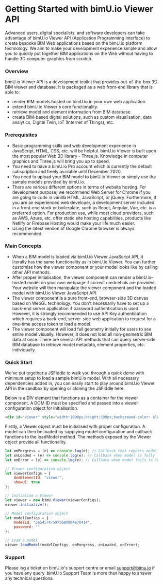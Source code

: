 # Getting Started with bimU.io Viewer API

Advanced users, digital specialists, and software developers can take advantage of bimU.io Viewer API (Application Programming Interface) to create bespoke BIM Web applications based on the bimU.io platform technology. We aim to make your development experience simple and allow you to quickly put together BIM applications on the Web without having to handle 3D computer graphics from scratch.

### Overview
bimU.io Viewer API is a development toolkit that provides out-of-the-box 3D BIM viewer and database. It is packaged as a web front-end library that is able to:
- render BIM models hosted on bimU.io in your own web application.
- extend bimU.io Viewer's core functionality.
- retrieve model and element information from BIM database.
- create BIM-based digital solutions, such as custom visualisation, data analytics, Digital Twin, IoT (Internet of Things), etc.

### Prerequisites
- Basic programming skills and web development experience in JavaScript, HTML, CSS, etc. will be helpful. bimU.io Viewer is built upon the most popular Web 3D library - Three.js. Knowledge in computer graphics and Three.js will bring you up to speed.
- You need to have a bimU.io Pro account which is currently the default subscription and freely available until December 2020.
- You need to upload your BIM model to bimU.io Viewer or simply use the sample models provided by bimU.io.
- There are various different options in terms of website hosting. For development purpose, we recommend Web Server for Chrome if you are going to code in vanilla HTML, JavaScript, or jQuery. Furthermore, if you are an experienced web developer, a development server included in a front-end stack or boilerplate, such as React, Angular, Vue, etc. is a preferred option. For production use, while most cloud providers, such as AWS, Azure, etc. offer static site hosting capabilities, products like Netlify or Firebase Hosting would make your life much easier.
- Using the latest version of Google Chrome browser is always recommended.

### Main Concepts
- When a BIM model is loaded via bimU.io Viewer JavaScript API, it literally has the same functionality as in bimU.io Viewer. You can further customise how the viewer component or your model looks like by calling other API methods.
- After proper initialisation, the viewer component can render a bimU.io-hosted model on your own webpage if correct crednetials are provided. Your website will then manipulate the viewer component and the loaded model with bimU.io Viewer JavaScript API.
- The viewer component is a pure front-end, browser-side 3D canvas based on WebGL technology. You don't necessarily have to set up a back-end server application if password authentication is used. However, it is strongly recommended to use API Key authentication which requires a back-end, server-side web application to request for a one-time access token to load a model.
- The viewer component will load full geometry initially for users to see entire model visually. However, it does not load all non-geometric BIM data at once. There are several API methods that can query server-side BIM database to retrieve model metadata, element properties, etc. individually.

### Quick Start
We've put together a JSFiddle to walk you through a quick demo with minimum setup to load a sample bimU.io model. With all necessary dependencies added in, you can easily start to play around bimU.io Viewer API in the sandbox by opening or cloning the JSFiddle here.

Below is a DIV element that functions as a container for the viewer component. A DOM ID must be specified and passed into a viewer configuration object for initialisation.
``` html
<div id="viewer" style="width:1000px;height:500px;background-color: black;border: 5px solid black;"></div>
```

Firstly, a Viewer object must be initialised with proper configuration. A model can then be loaded by supplying model configuration and callback functions to the loadModel method. The methods exposed by the Viewer object provide all functionality.
``` javascript
let onPorgress = (e) => console.log(e); // Callback that reports model loading progress.
let onLoaded = (e) => console.log(e); // Callback when model is fully loaded.
let onError = (e) => console.log(e); // Callback when model fails to load.

// Viewer configuration object
let viewerConfigs = {
    domElementId: "viewer",
    showUI: true
};

// Initialise a Viewer 
let viewer = new bimU.Viewer(viewerConfigs);
viewer.initialize();

// Model configuration object
let modelConfigs = {
    modelId: "5e545747597b680004e70414",
    password: ""
};

// Load a model
viewer.loadModel(modelConfigs, onPorgress, onLoaded, onError);
```

### Support
Please log a ticket on bimU.io's support centre or email support@bimu.io if you have any query. bimU.io Support Team is more than happy to answer any technical questions.